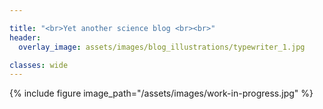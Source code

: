 ```yaml
---

title: "<br>Yet another science blog <br><br>"
header:
  overlay_image: assets/images/blog_illustrations/typewriter_1.jpg

classes: wide
---
```

{% include figure image_path="/assets/images/work-in-progress.jpg" %}